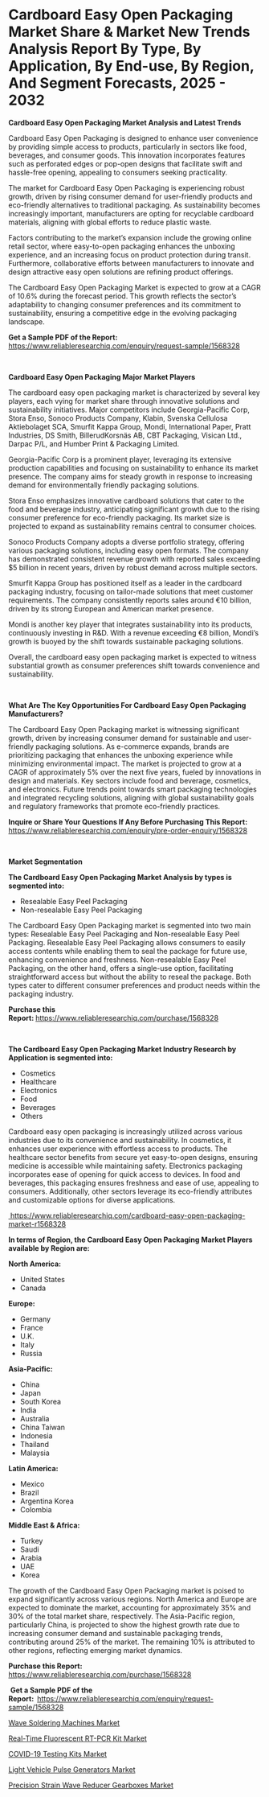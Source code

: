 <p><h1>Cardboard Easy Open Packaging Market Share & Market New Trends Analysis Report By Type, By Application, By End-use, By Region, And Segment Forecasts, 2025 - 2032</h1></p><p><strong>Cardboard Easy Open Packaging Market Analysis and Latest Trends</strong></p>
<p><p>Cardboard Easy Open Packaging is designed to enhance user convenience by providing simple access to products, particularly in sectors like food, beverages, and consumer goods. This innovation incorporates features such as perforated edges or pop-open designs that facilitate swift and hassle-free opening, appealing to consumers seeking practicality.</p><p>The market for Cardboard Easy Open Packaging is experiencing robust growth, driven by rising consumer demand for user-friendly products and eco-friendly alternatives to traditional packaging. As sustainability becomes increasingly important, manufacturers are opting for recyclable cardboard materials, aligning with global efforts to reduce plastic waste.</p><p>Factors contributing to the market’s expansion include the growing online retail sector, where easy-to-open packaging enhances the unboxing experience, and an increasing focus on product protection during transit. Furthermore, collaborative efforts between manufacturers to innovate and design attractive easy open solutions are refining product offerings.</p><p>The Cardboard Easy Open Packaging Market is expected to grow at a CAGR of 10.6% during the forecast period. This growth reflects the sector’s adaptability to changing consumer preferences and its commitment to sustainability, ensuring a competitive edge in the evolving packaging landscape.</p></p>
<p><strong>Get a Sample PDF of the Report:&nbsp;</strong> <a href="https://www.reliableresearchiq.com/enquiry/request-sample/1568328?utm_campaign=1144&utm_medium=2&utm_source=Github&utm_content=ia&utm_term=25032025&utm_id=cardboard-easy-open-packaging">https://www.reliableresearchiq.com/enquiry/request-sample/1568328</a></p>
<p>&nbsp;</p>
<p><strong>Cardboard Easy Open Packaging Major Market Players</strong></p>
<p><p>The cardboard easy open packaging market is characterized by several key players, each vying for market share through innovative solutions and sustainability initiatives. Major competitors include Georgia-Pacific Corp, Stora Enso, Sonoco Products Company, Klabin, Svenska Cellulosa Aktiebolaget SCA, Smurfit Kappa Group, Mondi, International Paper, Pratt Industries, DS Smith, BillerudKorsnäs AB, CBT Packaging, Visican Ltd., Darpac P/L, and Humber Print & Packaging Limited.</p><p>Georgia-Pacific Corp is a prominent player, leveraging its extensive production capabilities and focusing on sustainability to enhance its market presence. The company aims for steady growth in response to increasing demand for environmentally friendly packaging solutions.</p><p>Stora Enso emphasizes innovative cardboard solutions that cater to the food and beverage industry, anticipating significant growth due to the rising consumer preference for eco-friendly packaging. Its market size is projected to expand as sustainability remains central to consumer choices.</p><p>Sonoco Products Company adopts a diverse portfolio strategy, offering various packaging solutions, including easy open formats. The company has demonstrated consistent revenue growth with reported sales exceeding $5 billion in recent years, driven by robust demand across multiple sectors.</p><p>Smurfit Kappa Group has positioned itself as a leader in the cardboard packaging industry, focusing on tailor-made solutions that meet customer requirements. The company consistently reports sales around €10 billion, driven by its strong European and American market presence.</p><p>Mondi is another key player that integrates sustainability into its products, continuously investing in R&D. With a revenue exceeding €8 billion, Mondi’s growth is buoyed by the shift towards sustainable packaging solutions.</p><p>Overall, the cardboard easy open packaging market is expected to witness substantial growth as consumer preferences shift towards convenience and sustainability.</p></p>
<p>&nbsp;</p>
<p><strong>What Are The Key Opportunities For Cardboard Easy Open Packaging Manufacturers?</strong></p>
<p><p>The Cardboard Easy Open Packaging market is witnessing significant growth, driven by increasing consumer demand for sustainable and user-friendly packaging solutions. As e-commerce expands, brands are prioritizing packaging that enhances the unboxing experience while minimizing environmental impact. The market is projected to grow at a CAGR of approximately 5% over the next five years, fueled by innovations in design and materials. Key sectors include food and beverage, cosmetics, and electronics. Future trends point towards smart packaging technologies and integrated recycling solutions, aligning with global sustainability goals and regulatory frameworks that promote eco-friendly practices.</p></p>
<p><strong>Inquire or Share Your Questions If Any Before Purchasing This Report:</strong> <a href="https://www.reliableresearchiq.com/enquiry/pre-order-enquiry/1568328?utm_campaign=1144&utm_medium=2&utm_source=Github&utm_content=ia&utm_term=25032025&utm_id=cardboard-easy-open-packaging">https://www.reliableresearchiq.com/enquiry/pre-order-enquiry/1568328</a></p>
<p>&nbsp;</p>
<p><strong>Market Segmentation</strong></p>
<p><strong>The Cardboard Easy Open Packaging Market Analysis by types is segmented into:</strong></p>
<p><ul><li>Resealable Easy Peel Packaging</li><li>Non-resealable Easy Peel Packaging</li></ul></p>
<p><p>The Cardboard Easy Open Packaging market is segmented into two main types: Resealable Easy Peel Packaging and Non-resealable Easy Peel Packaging. Resealable Easy Peel Packaging allows consumers to easily access contents while enabling them to seal the package for future use, enhancing convenience and freshness. Non-resealable Easy Peel Packaging, on the other hand, offers a single-use option, facilitating straightforward access but without the ability to reseal the package. Both types cater to different consumer preferences and product needs within the packaging industry.</p></p>
<p><strong>Purchase this Report:&nbsp;</strong><a href="https://www.reliableresearchiq.com/purchase/1568328?utm_campaign=1144&utm_medium=2&utm_source=Github&utm_content=ia&utm_term=25032025&utm_id=cardboard-easy-open-packaging">https://www.reliableresearchiq.com/purchase/1568328</a></p>
<p>&nbsp;</p>
<p><strong>The Cardboard Easy Open Packaging Market Industry Research by Application is segmented into:</strong></p>
<p><ul><li>Cosmetics</li><li>Healthcare</li><li>Electronics</li><li>Food</li><li>Beverages</li><li>Others</li></ul></p>
<p><p>Cardboard easy open packaging is increasingly utilized across various industries due to its convenience and sustainability. In cosmetics, it enhances user experience with effortless access to products. The healthcare sector benefits from secure yet easy-to-open designs, ensuring medicine is accessible while maintaining safety. Electronics packaging incorporates ease of opening for quick access to devices. In food and beverages, this packaging ensures freshness and ease of use, appealing to consumers. Additionally, other sectors leverage its eco-friendly attributes and customizable options for diverse applications.</p></p>
<p><a href="https://www.reliableresearchiq.com/cardboard-easy-open-packaging-market-r1568328?utm_campaign=1144&utm_medium=2&utm_source=Github&utm_content=ia&utm_term=25032025&utm_id=cardboard-easy-open-packaging">&nbsp;https://www.reliableresearchiq.com/cardboard-easy-open-packaging-market-r1568328</a></p>
<p><strong>In terms of Region, the Cardboard Easy Open Packaging Market Players available by Region are:</strong></p>
<p>
    <p> <strong> North America: </strong>
        <ul>
            <li>United States</li>
            <li>Canada</li>
        </ul>
        </p> 
    <p> <strong> Europe: </strong>
        <ul>
            <li>Germany</li>
            <li>France</li>
            <li>U.K.</li>
            <li>Italy</li>
            <li>Russia</li>
        </ul>
        </p> 
    <p> <strong> Asia-Pacific: </strong>
        <ul>
            <li>China</li>
            <li>Japan</li>
            <li>South Korea</li>
            <li>India</li>
            <li>Australia</li>
            <li>China Taiwan</li>
            <li>Indonesia</li>
            <li>Thailand</li>
            <li>Malaysia</li>
        </ul>
        </p> 
    <p> <strong> Latin America: </strong>
        <ul>
            <li>Mexico</li>
            <li>Brazil</li>
            <li>Argentina Korea</li>
            <li>Colombia</li>
        </ul>
        </p> 
    <p> <strong> Middle East & Africa: </strong>
        <ul>
            <li>Turkey</li>
            <li>Saudi</li>
            <li>Arabia</li>
            <li>UAE</li>
            <li>Korea</li>
        </ul>
    </p>
    </p>
<p><p>The growth of the Cardboard Easy Open Packaging market is poised to expand significantly across various regions. North America and Europe are expected to dominate the market, accounting for approximately 35% and 30% of the total market share, respectively. The Asia-Pacific region, particularly China, is projected to show the highest growth rate due to increasing consumer demand and sustainable packaging trends, contributing around 25% of the market. The remaining 10% is attributed to other regions, reflecting emerging market dynamics.</p></p>
<p><strong>Purchase this Report: </strong><a href="https://www.reliableresearchiq.com/purchase/1568328?utm_campaign=1144&utm_medium=2&utm_source=Github&utm_content=ia&utm_term=25032025&utm_id=cardboard-easy-open-packaging">https://www.reliableresearchiq.com/purchase/1568328</a></p>
<p>&nbsp;<strong>Get a Sample PDF of the Report:&nbsp;&nbsp;</strong><a href="https://www.reliableresearchiq.com/enquiry/request-sample/1568328?utm_campaign=1144&utm_medium=2&utm_source=Github&utm_content=ia&utm_term=25032025&utm_id=cardboard-easy-open-packaging">https://www.reliableresearchiq.com/enquiry/request-sample/1568328</a></p>
<p><strong></strong></p>
<p><p><a href="https://github.com/catlowdarcys/Market-Research-Report-List-1/blob/main/wave-soldering-machines-market.md?utm_campaign=1144&utm_medium=2&utm_source=Github&utm_content=ia&utm_term=25032025&utm_id=cardboard-easy-open-packaging">Wave Soldering Machines Market</a></p><p><a href="https://github.com/fabinbuddygc/Market-Research-Report-List-1/blob/main/real-time-fluorescent-rt-pcr-kit-market.md?utm_campaign=1144&utm_medium=2&utm_source=Github&utm_content=ia&utm_term=25032025&utm_id=cardboard-easy-open-packaging">Real-Time Fluorescent RT-PCR Kit Market</a></p><p><a href="https://github.com/stohllaackdw/Market-Research-Report-List-1/blob/main/covid-19-testing-kits-market.md?utm_campaign=1144&utm_medium=2&utm_source=Github&utm_content=ia&utm_term=25032025&utm_id=cardboard-easy-open-packaging">COVID-19 Testing Kits Market</a></p><p><a href="https://github.com/hadshpinay/Market-Research-Report-List-1/blob/main/light-vehicle-pulse-generators-market.md?utm_campaign=1144&utm_medium=2&utm_source=Github&utm_content=ia&utm_term=25032025&utm_id=cardboard-easy-open-packaging">Light Vehicle Pulse Generators Market</a></p><p><a href="https://github.com/ridchycarlas/Market-Research-Report-List-1/blob/main/precision-strain-wave-reducer-gearboxes-market.md?utm_campaign=1144&utm_medium=2&utm_source=Github&utm_content=ia&utm_term=25032025&utm_id=cardboard-easy-open-packaging">Precision Strain Wave Reducer Gearboxes Market</a></p></p>